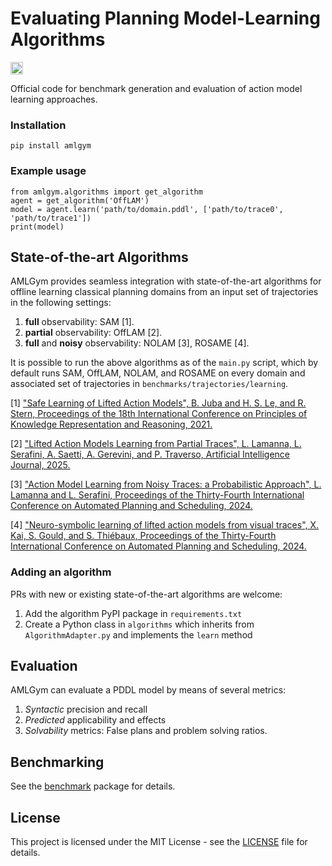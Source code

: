 # Evaluating Planning Model-Learning Algorithms
<!-- Define badges -->
<div style="display: flex; gap: 10px;">
   
  <a href="https://opensource.org/licenses/MIT" target="_blank">
    <img src="https://img.shields.io/badge/License-MIT-green.svg" height="20"/></a>

</div>

Official code for benchmark generation and evaluation of action model 
learning approaches.



### Installation
```
pip install amlgym
```

### Example usage
```
from amlgym.algorithms import get_algorithm
agent = get_algorithm('OffLAM')
model = agent.learn('path/to/domain.pddl', ['path/to/trace0', 'path/to/trace1'])
print(model)
```


## State-of-the-art Algorithms
AMLGym provides seamless integration with state-of-the-art algorithms 
for offline learning classical planning domains from an input set of 
trajectories in the following settings:
1. **full** observability: SAM [1].
2. **partial** observability: OffLAM [2].
3. **full** and **noisy** observability: NOLAM [3], ROSAME [4].

It is possible to run the above algorithms as of the `main.py` script, 
which by default runs SAM, OffLAM, NOLAM, and ROSAME on every domain and associated 
set of trajectories in `benchmarks/trajectories/learning`.


[1] ["Safe Learning of Lifted Action Models", B. Juba and H. S. Le, and R. Stern, 
Proceedings of the 18th International Conference on Principles of Knowledge 
Representation and Reasoning, 2021.](https://proceedings.kr.org/2021/36/)

[2] ["Lifted Action Models Learning from Partial Traces", L. Lamanna, L. Serafini,
A. Saetti, A. Gerevini, and P. Traverso, Artificial Intelligence Journal, 
2025.](https://www.sciencedirect.com/science/article/abs/pii/S0004370224001929)

[3] ["Action Model Learning from Noisy Traces: a Probabilistic Approach", L. Lamanna 
and L. Serafini, Proceedings of the Thirty-Fourth International Conference on 
Automated Planning and Scheduling, 2024.](
https://ojs.aaai.org/index.php/ICAPS/article/view/31493)

[4] ["Neuro-symbolic learning of lifted action models from visual traces", X. Kai, 
S. Gould, and S. Thiébaux, Proceedings of the Thirty-Fourth International Conference on 
Automated Planning and Scheduling, 2024.](https://ojs.aaai.org/index.php/ICAPS/article/download/31528/33688)


### Adding an algorithm
PRs with new or existing state-of-the-art algorithms are welcome:

1. Add the algorithm PyPI package in `requirements.txt`
2. Create a Python class in `algorithms` which inherits from `AlgorithmAdapter.py` and implements the `learn` method


## Evaluation

AMLGym can evaluate a PDDL model by means of several metrics:
1. _Syntactic_ precision and recall 
2. _Predicted_ applicability and effects
3. _Solvability_ metrics: False plans and problem solving ratios.

## Benchmarking
See the [benchmark](/amlgym/benchmarks/README.md) package for details.

## License
This project is licensed under the MIT License - see the [LICENSE](/LICENSE.md) file for details.
